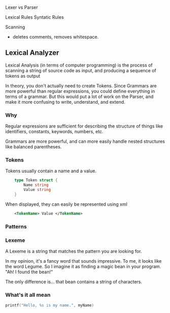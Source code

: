 Lexer vs Parser

Lexical Rules
Syntatic Rules



Scanning
- deletes comments, removes whitespace.

## Lexical Analyzer

Lexical Analysis (in terms of computer programming) is the process of
scanning a string of source code as input,
and producing a sequence of tokens as output

In theory, you don't actually need to create Tokens.
Since Grammars are more powerful than regular expressions,
you could define everything in terms of a grammar.
But this would put a lot of work on the Parser, and make it more
confusing to write, understand, and extend.

### Why 

Regular expressions are sufficient for describing the structure of 
things like identifiers, constants, keywords, numbers, etc.

Grammars are more powerful, and can more easily handle nested
structures like balanced parentheses.

### Tokens

Tokens usually contain a name and a value.

~~~go
	type Token struct {
		Name string
		Value string
	}
~~~

When displayed, they can easily be represented using xml

~~~xml
	<TokenName> Value </TokenName>
~~~


### Patterns



### Lexeme

A Lexeme is a string that matches the pattern you are looking for.

In my opinion, it's a fancy word that sounds impressive.
To me, it looks like the word Legume.  So I imagine it as finding
a magic bean in your program.  "Ah! I found the bean!"

The only difference is... that bean contains a string of characters.


### What's it all mean

~~~c
printf("Hello, %s is my name.", myName)
~~~



